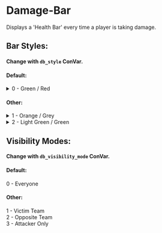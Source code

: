 # Damage-Bar
Displays a 'Health Bar' every time a player is taking damage.

## Bar Styles:
#### Change with `db_style` ConVar.

#### Default:
<details>
  <summary>0 - Green / Red</summary>


https://user-images.githubusercontent.com/65548905/134965967-9133fc43-b5f3-4241-9079-3c5a668443ca.mp4


</details>

#### Other:
<details>
  <summary>1 - Orange / Grey</summary>


https://user-images.githubusercontent.com/65548905/134966276-e35287c4-a080-4abd-b8cc-9f3737b55e7b.mp4


</details>

<details>
  <summary>2 - Light Green / Green</summary>


https://user-images.githubusercontent.com/65548905/134966349-e8ccb3cc-5895-4a9c-a6f8-6c076ed2b392.mp4


</details>

## Visibility Modes:
#### Change with `db_visibility_mode` ConVar.

#### Default:
0 - Everyone

#### Other:
1 - Victim Team  
2 - Opposite Team  
3 - Attacker Only
